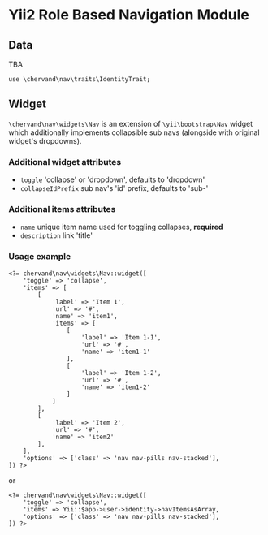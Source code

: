 # Yii2 Role Based Navigation Module

## Data

TBA

```
use \chervand\nav\traits\IdentityTrait;
```

## Widget

`\chervand\nav\widgets\Nav` is an extension of `\yii\bootstrap\Nav` widget
which additionally implements collapsible sub navs (alongside with original
widget's dropdowns).

### Additional widget attributes
- `toggle` 'collapse' or 'dropdown', defaults to 'dropdown'
- `collapseIdPrefix` sub nav's 'id' prefix, defaults to 'sub-'

### Additional items attributes
- `name` unique item name used for toggling collapses, **required**
- `description` link 'title'


### Usage example

```
<?= chervand\nav\widgets\Nav::widget([
    'toggle' => 'collapse',
    'items' => [
        [
            'label' => 'Item 1',
            'url' => '#',
            'name' => 'item1',
            'items' => [
                [
                    'label' => 'Item 1-1',
                    'url' => '#',
                    'name' => 'item1-1'
                ],
                [
                    'label' => 'Item 1-2',
                    'url' => '#',
                    'name' => 'item1-2'
                ]
            ]
        ],
        [
            'label' => 'Item 2',
            'url' => '#',
            'name' => 'item2'
        ],
    ],
    'options' => ['class' => 'nav nav-pills nav-stacked'],
]) ?>
```

or

```
<?= chervand\nav\widgets\Nav::widget([
    'toggle' => 'collapse',
    'items' => Yii::$app->user->identity->navItemsAsArray,
    'options' => ['class' => 'nav nav-pills nav-stacked'],
]) ?>
```